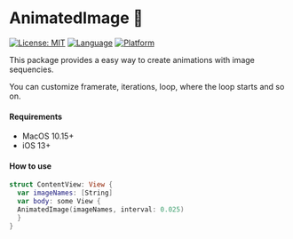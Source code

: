 # AnimatedImage 🍿


[![License: MIT](https://img.shields.io/badge/License-MIT-brightgreen)](https://opensource.org/licenses/MIT)
[![Language](https://img.shields.io/badge/Swift-5-red)](https://swift.org)
[![Platform](https://img.shields.io/badge/Platform-iOS-blue)](https://www.apple.com/ios/ios-13/)

This package provides a easy way to create animations with image sequencies.

You can customize framerate, iterations, loop, where the loop starts and so on.

#### Requirements

* MacOS 10.15+
* iOS 13+

#### How to use

```Swift
struct ContentView: View {
  var imageNames: [String] 
  var body: some View {
  AnimatedImage(imageNames, interval: 0.025)
  }
}
```
